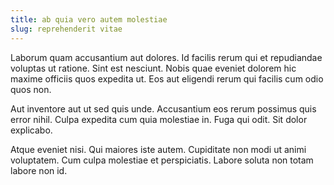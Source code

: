 ```yaml
---
title: ab quia vero autem molestiae
slug: reprehenderit vitae
---
```


Laborum quam accusantium aut dolores. Id facilis rerum qui et repudiandae voluptas ut ratione. Sint est nesciunt. Nobis quae eveniet dolorem hic maxime officiis quos expedita ut. Eos aut eligendi rerum qui facilis cum odio quos non.

Aut inventore aut ut sed quis unde. Accusantium eos rerum possimus quis error nihil. Culpa expedita cum quia molestiae in. Fuga qui odit. Sit dolor explicabo.

Atque eveniet nisi. Qui maiores iste autem. Cupiditate non modi ut animi voluptatem. Cum culpa molestiae et perspiciatis. Labore soluta non totam labore non id.
